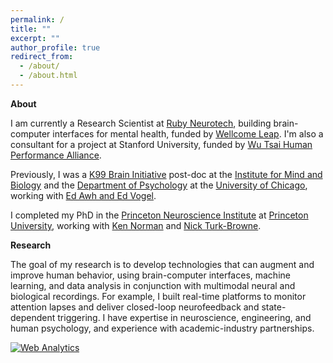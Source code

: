 ```yaml
---
permalink: /
title: ""
excerpt: ""
author_profile: true
redirect_from: 
  - /about/
  - /about.html
---
```


**About**

I am currently a Research Scientist at [Ruby Neurotech](https://www.ruby-neurotech.com/), building brain-computer interfaces for mental health, funded by [Wellcome Leap](https://wellcomeleap.org/). I'm also a consultant for a project at Stanford University, funded by [Wu Tsai Human Performance Alliance](https://humanperformancealliance.org/). 


Previously, I was a [K99 Brain Initiative](https://braininitiative.nih.gov/megan-debettencourt-phd) post-doc at the [Institute for Mind and Biology](http://imb.uchicago.edu/) and the [Department of Psychology](http://psychology.uchicago.edu/) at the [University of Chicago](http://www.uchicago.edu/), working with [Ed Awh and Ed Vogel](http://awhvogellab.com/).


I completed my PhD in the [Princeton Neuroscience Institute](http://www.princeton.edu/neuroscience/) at [Princeton University](http://www.princeton.edu/), working with [Ken Norman](http://compmem.princeton.edu/) and [Nick Turk-Browne](http://ntblab.yale.edu/).


**Research**

The goal of my research is to develop technologies that can augment and improve human behavior, using brain-computer interfaces, machine learning, and data analysis in conjunction with multimodal neural and biological recordings. For example, I built real-time platforms to monitor attention lapses and deliver closed-loop neurofeedback and state-dependent triggering. I have expertise in neuroscience, engineering, and human psychology, and experience with academic-industry partnerships. 


<!-- Default Statcounter code for Github Personal Website
http://debetten.github.io -->
<script type="text/javascript">
var sc_project=12843941; 
var sc_invisible=1; 
var sc_security="48f3caee"; 
</script>
<script type="text/javascript"
src="https://www.statcounter.com/counter/counter.js"
async></script>
<noscript><div class="statcounter"><a title="Web Analytics"
href="https://statcounter.com/" target="_blank"><img
class="statcounter"
src="https://c.statcounter.com/12843941/0/48f3caee/1/"
alt="Web Analytics"
referrerPolicy="no-referrer-when-downgrade"></a></div></noscript>
<!-- End of Statcounter Code -->
